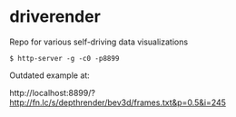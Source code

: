 # driverender
Repo for various self-driving data visualizations

```
$ http-server -g -c0 -p8899

```

Outdated example at:

http://localhost:8899/?http://fn.lc/s/depthrender/bev3d/frames.txt&p=0.5&i=245
